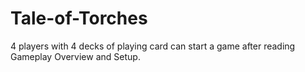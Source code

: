 # Tale-of-Torches
4 players with 4 decks of playing card can start a game after reading Gameplay Overview and Setup.

